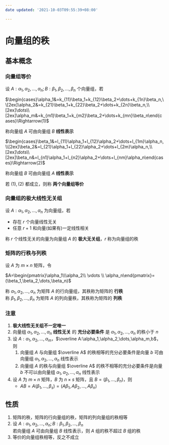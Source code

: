 ```yaml
---
date updated: '2021-10-03T09:55:39+08:00'

---
```


# 向量组的秩

## 基本概念

### 向量组等价

设 $A:\alpha_1,\alpha_2,\dots,\alpha_n;B:\beta_1,\beta_2,\dots,\beta_n$ 个向量组，若

$\begin{cases}\alpha_1&=k_{11}\beta_1+k_{12}\beta_2+\dots+k_{1n}\beta_n,\\[2ex]\alpha_2&=k_{21}\beta_1+k_{22}\beta_2+\dots+k_{2n}\beta_n,\\[2ex]\dots\\[2ex]\alpha_m&=k_{m1}\beta_1+k_{m2}\beta_2+\dots+k_{mn}\beta_n\end{cases}\Rightarrow(1)$

称向量组 $A$ 可由向量组 $B$ **线性表示**

$\begin{cases}\beta_1&=l_{11}\alpha_1+l_{12}\alpha_2+\dots+l_{1m}\alpha_n,\\[2ex]\beta_2&=l_{21}\alpha_1+l_{22}\alpha_2+\dots+l_{2m}\alpha_n,\\[2ex]\dots\\[2ex]\beta_n&=l_{n1}\alpha_1+l_{n2}\alpha_2+\dots+l_{nm}\alpha_n\end{cases}\Rightarrow(2)$

称向量组 $B$ 可由向量组 $A$ **线性表示**

若 $(1),(2)$ 都成立，则称 **两个向量组等价**

### 向量组的极大线性无关组

设 $A:\alpha_1,\alpha_2,\dots,\alpha_n$ 为向量组，若

- 存在 $r$ 个向量线性无关
- 任意 $r+1$ 和向量(如果有)一定线性相关

称 $r$ 个线性无关的向量为向量组 $A$ 的 **极大无关组**，$r$ 称为向量组的秩

### 矩阵的行秩与列秩

设 $A$ 为 $m×n$ 矩阵，令

$A=\begin{pmatrix}\alpha_1\\\alpha_2\\ \vdots \\ \alpha_n\end{pmatrix}=(\beta_1,\beta_2,\dots,\beta_n)$

称 $\alpha_1,\alpha_2,\dots,\alpha_n$ 为矩阵 $A$ 的行向量组，其秩称为矩阵的 **行秩**\
称 $\beta_1,\beta_2,\dots,\beta_n$ 为矩阵 $A$ 的列向量秩，其秩称为矩阵的 **列秩**

### 注意

1. **极大线性无关组不一定唯一**
2. 向量组 $\alpha_1,\alpha_2,\dots,\alpha_n$ **线性无关** 的 **充分必要条件** 是 $\alpha_1,\alpha_2,\dots,\alpha_n$ 的秩小于 $n$
3. 设 $A:\alpha_1,\alpha_2,\dots,\alpha_m$，$\overline A:\alpha_1,\alpha_2,\dots,\alpha_m,b$，则
   1. 向量组 $A$ 与向量组 $\overline A$ 的秩相等的充分必要条件是向量 $b$ 可由向量组 $\alpha_1,\alpha_2,\dots,\alpha_n$ 线性表示
   2. 向量组 $A$ 的秩与向量组 $\overline A$ 的秩不相等的充分必要条件是向量 $b$ 不可以由向量组 $\alpha_1,\alpha_2,\dots,\alpha_n$ 线性表示
4. 设 $A$ 为 $m×n$ 矩阵，$B$ 为 $n×s$ 矩阵，且 $B=(\beta_1,\dots,\beta_n)$，则
   - $AB=A(\beta_1,\dots,\beta_s)=(A\beta_1,A\beta_2,\dots,A\beta_n)$

## 性质

1. 矩阵的秩，矩阵的行向量组的秩，矩阵的列向量组的秩相等
2. 设 $A:\alpha_1,\alpha_2,\dots,\alpha_n;B:\beta_1,\beta_2,\dots,\beta_n$\
   若向量组 $A$ 可由向量组 $B$ 线性表示，则 $A$ 组的秩不超过 $B$ 组的秩
3. 等价的向量组秩相等，反之不成立

